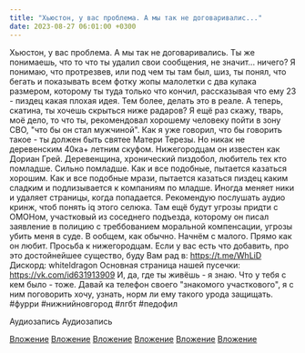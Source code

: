 ```yaml
---
title: "Хьюстон, у вас проблема. А мы так не договаривалис..."
date: 2023-08-27 06:01:00 +0300
---
```


Хьюстон, у вас проблема. А мы так не договаривались. Ты же понимаешь, что то что ты удалил свои сообщения, не значит... ничего?
Я понимаю, что протрезвев, или под чем ты там был, шиз, ты понял, что бегать и показывать всем фотку жопы малолетки с два кулака размером, которому ты туда только что кончил, рассказывая что ему 23 - пиздец какая плохая идея. Тем более, делать это в реале.
А теперь, скатина, ты хочешь скрыться ниже радаров?
Я ещё раз скажу, тварь, моё дело, то что ты, рекомендовал хорошему человеку пойти в зону СВО, "что бы он стал мужчиной". Как я уже говорил, что бы говорить такое - ты должен быть святее Матери Терезы. Но никак не деревенским 40ка+ летним скуфом.
Нижегородцам он известен как Дориан Грей. Деревенщина, хронический пиздобол, любитель тех кто помладше. Сильно помладше. Как и все подобные, пытается казаться хорошим.
Как и все подобные мрази, пытается казаться пиздец каким сладким и подлизывается к компаниям по младше. Иногда меняет ники и удаляет страницы, когда попадается.
Рекомендую послушать аудио кринж, чтоб понять iq этого селюка. Там ещё будут угрозы придти с ОМОНом, участковый из соседнего подъезда, которому он писал заявление в полицию с треббованием моральной компенсации, угрозы убить меня в суде. В ообщем, как обычно. Начнём с малого. Прямо как он любит.
Просьба к нижегородцам. Если у вас есть что добавить, про это достойнейшее существо, буду Вам рад в:
https://t.me/WhLiD
Дискорд: whiteldragon
Основная страница нашей пусечки: https://vk.com/id631913909
И, да, где ты живёшь - я знаю. Что у тебя с кем было - тоже. Давай ка телефон своего "знакомого участкового", я с ним поговорить хочу, узнать, норм ли ему такого урода защищать.
#фурри #нижнийновгород #лгбт #педофил


Аудиозапись
Аудиозапись

[Вложение](/assets/vk_photos/4/boijoK5ZpTM.jpg)
[Вложение](/assets/vk_photos/2/4JlAOtM0L-8.jpg)
[Вложение](/assets/vk_photos/4/27IGEP1e8gE.jpg)
[Вложение](/assets/vk_photos/4/uI5ZN--Qu2I.jpg)
[Вложение](/assets/vk_photos/4/cT1Q_RS9-ac.jpg)
[Вложение](/assets/vk_photos/4/cQ3rVODR-F8.jpg)
